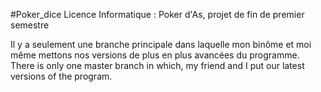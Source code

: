 #Poker_dice
Licence Informatique : Poker d'As, projet de fin de premier semestre

Il y a seulement une branche principale dans laquelle mon binôme et moi même mettons nos versions de plus en plus avancées du programme.
There is only one master branch in which, my friend and I put our latest versions of the program.
